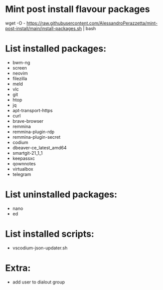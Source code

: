 # Mint post install flavour packages

wget -O - https://raw.githubusercontent.com/AlessandroPerazzetta/mint-post-install/main/install-packages.sh | bash


# List installed packages:

- bwm-ng 
- screen
- neovim 
- filezilla 
- meld 
- vlc 
- git 
- htop 
- jq
- apt-transport-https
- curl
- brave-browser
- remmina
- remmina-plugin-rdp
- remmina-plugin-secret
- codium
- dbeaver-ce_latest_amd64
- smartgit-21_1_1
- keepassxc
- qownnotes
- virtualbox
- telegram

# List uninstalled packages:

- nano
- ed

# List installed scripts:

- vscodium-json-updater.sh

# Extra:

- add user to dialout group
